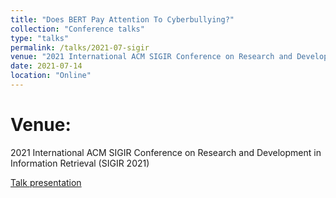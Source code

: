 ```yaml
---
title: "Does BERT Pay Attention To Cyberbullying?"
collection: "Conference talks"
type: "talks"
permalink: /talks/2021-07-sigir
venue: "2021 International ACM SIGIR Conference on Research and Development in Information Retrieval (SIGIR 2021)"
date: 2021-07-14
location: "Online"
---
```

Venue:
==========
2021 International ACM SIGIR Conference on Research and Development in Information Retrieval (SIGIR 2021) <br>

<a href="/files/talks/2021/2021-07-sigir.pdf">Talk presentation</a>
